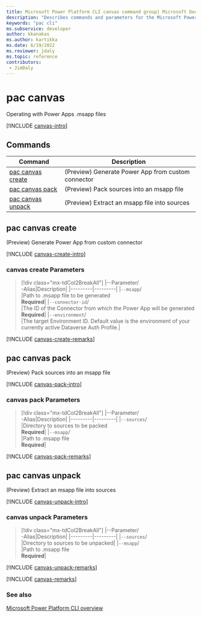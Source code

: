 ```yaml
---
title: Microsoft Power Platform CLI canvas command group| Microsoft Docs
description: "Describes commands and parameters for the Microsoft Power Platform CLI canvas command group."
keywords: "pac cli"
ms.subservice: developer
author: kkanakas
ms.author: kartikka
ms.date: 6/19/2022
ms.reviewer: jdaly
ms.topic: reference
contributors: 
 - JimDaly
---
```

<!-- 
Do not edit this file. 
This file is generated by a program and any changes will be overwritten when this topic is re-generated.
Use the include files to add additional content to this topic.
-->
# pac canvas

Operating with Power Apps .msapp files

[!INCLUDE [canvas-intro](includes/canvas-intro.md)]

## Commands

|Command|Description|
|---------|---------|
|[pac canvas create](#pac-canvas-create)|(Preview) Generate Power App from custom connector|
|[pac canvas pack](#pac-canvas-pack)|(Preview) Pack sources into an msapp file|
|[pac canvas unpack](#pac-canvas-unpack)|(Preview) Extract an msapp file into sources|


## pac canvas create

(Preview) Generate Power App from custom connector

[!INCLUDE [canvas-create-intro](includes/canvas-create-intro.md)]

### canvas create Parameters

> [!div class="mx-tdCol2BreakAll"]
> |--Parameter/<br />-Alias|Description|
> |---------|---------|
> |`--msapp`/<br />|Path to .msapp file to be generated<br />**Required**|
> |`--connector-id`/<br />|The ID of the Connector from which the Power App will be generated<br />**Required**|
> |`--environment`/<br />|The target Environment ID.  Default value is the environment of your currently active Dataverse Auth Profile.|

[!INCLUDE [canvas-create-remarks](includes/canvas-create-remarks.md)]

## pac canvas pack

(Preview) Pack sources into an msapp file

[!INCLUDE [canvas-pack-intro](includes/canvas-pack-intro.md)]

### canvas pack Parameters

> [!div class="mx-tdCol2BreakAll"]
> |--Parameter/<br />-Alias|Description|
> |---------|---------|
> |`--sources`/<br />|Directory to sources to be packed<br />**Required**|
> |`--msapp`/<br />|Path to .msapp file<br />**Required**|

[!INCLUDE [canvas-pack-remarks](includes/canvas-pack-remarks.md)]

## pac canvas unpack

(Preview) Extract an msapp file into sources

[!INCLUDE [canvas-unpack-intro](includes/canvas-unpack-intro.md)]

### canvas unpack Parameters

> [!div class="mx-tdCol2BreakAll"]
> |--Parameter/<br />-Alias|Description|
> |---------|---------|
> |`--sources`/<br />|Directory to sources to be unpacked|
> |`--msapp`/<br />|Path to .msapp file<br />**Required**|

[!INCLUDE [canvas-unpack-remarks](includes/canvas-unpack-remarks.md)]

[!INCLUDE [canvas-remarks](includes/canvas-remarks.md)]

### See also

[Microsoft Power Platform CLI overview](../introduction.md)